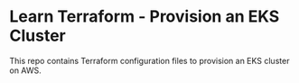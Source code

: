 # Learn Terraform - Provision an EKS Cluster

This repo contains Terraform configuration files to provision an EKS cluster on AWS.
